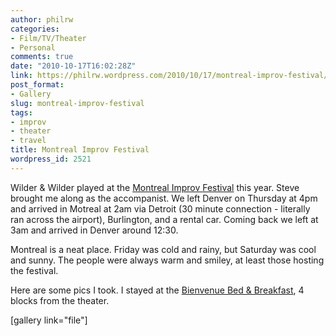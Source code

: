 ```yaml
---
author: philrw
categories:
- Film/TV/Theater
- Personal
comments: true
date: "2010-10-17T16:02:28Z"
link: https://philrw.wordpress.com/2010/10/17/montreal-improv-festival/
post_format:
- Gallery
slug: montreal-improv-festival
tags:
- improv
- theater
- travel
title: Montreal Improv Festival
wordpress_id: 2521
---
```


Wilder & Wilder played at the [Montreal Improv Festival](http://www.montrealimprovfestival.com) this year. Steve brought me along as the accompanist. We left Denver on Thursday at 4pm and arrived in Motreal at 2am via Detroit (30 minute connection - literally ran across the airport), Burlington, and a rental car. Coming back we left at 3am and arrived in Denver around 12:30.<!--more-->

Montreal is a neat place. Friday was cold and rainy, but Saturday was cool and sunny. The people were always warm and smiley, at least those hosting the festival.

Here are some pics I took. I stayed at the [Bienvenue Bed & Breakfast](http://www.bienvenuebb.com), 4 blocks from the theater.

[gallery link="file"]
